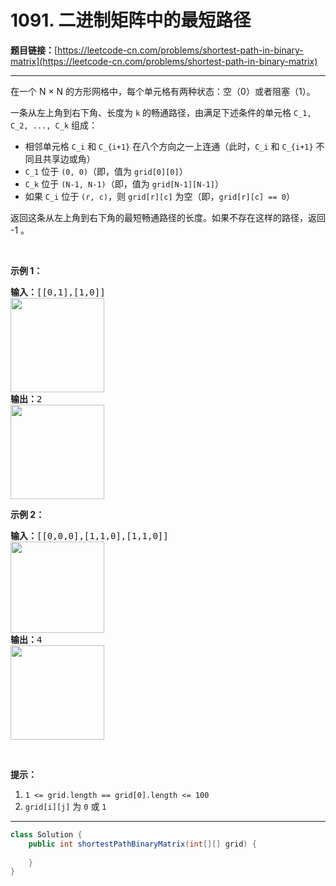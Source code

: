 # 1091. 二进制矩阵中的最短路径

**题目链接：**[https://leetcode-cn.com/problems/shortest-path-in-binary-matrix](https://leetcode-cn.com/problems/shortest-path-in-binary-matrix)

---

<div class="content__1Y2H">
 <div class="notranslate">
  <p>在一个&nbsp;N ×&nbsp;N 的方形网格中，每个单元格有两种状态：空（0）或者阻塞（1）。</p> 
  <p>一条从左上角到右下角、长度为 <code>k</code> 的畅通路径，由满足下述条件的单元格&nbsp;<code>C_1, C_2, ..., C_k</code>&nbsp;组成：</p> 
  <ul> 
   <li>相邻单元格&nbsp;<code>C_i</code> 和&nbsp;<code>C_{i+1}</code>&nbsp;在八个方向之一上连通（此时，<code>C_i</code> 和&nbsp;<code>C_{i+1}</code>&nbsp;不同且共享边或角）</li> 
   <li><code>C_1</code> 位于&nbsp;<code>(0, 0)</code>（即，值为&nbsp;<code>grid[0][0]</code>）</li> 
   <li><code>C_k</code>&nbsp;位于&nbsp;<code>(N-1, N-1)</code>（即，值为&nbsp;<code>grid[N-1][N-1]</code>）</li> 
   <li>如果 <code>C_i</code> 位于&nbsp;<code>(r, c)</code>，则 <code>grid[r][c]</code>&nbsp;为空（即，<code>grid[r][c] ==&nbsp;0</code>）</li> 
  </ul> 
  <p>返回这条从左上角到右下角的最短畅通路径的长度。如果不存在这样的路径，返回 -1 。</p> 
  <p>&nbsp;</p> 
  <p><strong>示例 1：</strong></p> 
  <pre class="language-text"><strong>输入：</strong>[[0,1],[1,0]]
<img style="height: 151px; width: 150px;" src="/aliyun-lc-upload/uploads/2019/06/16/example1_1.png" alt="">
<strong>输出：</strong>2
<img style="height: 151px; width: 150px;" src="/aliyun-lc-upload/uploads/2019/06/16/example1_2.png" alt="">
</pre> 
  <p><strong>示例 2：</strong></p> 
  <pre class="language-text"><strong>输入：</strong>[[0,0,0],[1,1,0],[1,1,0]]
<img style="height: 146px; width: 150px;" src="/aliyun-lc-upload/uploads/2019/06/16/example2_1.png" alt="">
<strong>输出：</strong>4
<img style="height: 151px; width: 150px;" src="/aliyun-lc-upload/uploads/2019/06/16/example2_2.png" alt="">
</pre> 
  <p>&nbsp;</p> 
  <p><strong>提示：</strong></p> 
  <ol> 
   <li><code>1 &lt;= grid.length == grid[0].length &lt;= 100</code></li> 
   <li><code>grid[i][j]</code> 为&nbsp;<code>0</code> 或&nbsp;<code>1</code></li> 
  </ol> 
 </div>
</div>

---

```java
class Solution {
    public int shortestPathBinaryMatrix(int[][] grid) {
        
    }
}
```